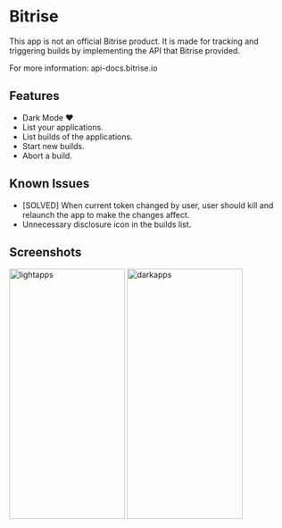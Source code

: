 # Bitrise

This app is not an official Bitrise product. It is made for tracking and triggering builds by implementing the API that Bitrise provided.

For more information: api-docs.bitrise.io

## Features

- Dark Mode ❤️
- List your applications.
- List builds of the applications.
- Start new builds.
- Abort a build.

## Known Issues

- [SOLVED] When current token changed by user, user should kill and relaunch the app to make the changes affect.
- Unnecessary disclosure icon in the builds list.

## Screenshots
<img src="https://user-images.githubusercontent.com/23004475/70062628-727b2580-15f7-11ea-9558-a473d9dbaa9a.png" alt="lightapps" width="207px" height="448px">
<img src="https://user-images.githubusercontent.com/23004475/70062650-7dce5100-15f7-11ea-8151-040f3f4d442c.png" alt="darkapps" width="207px" height="448px">
